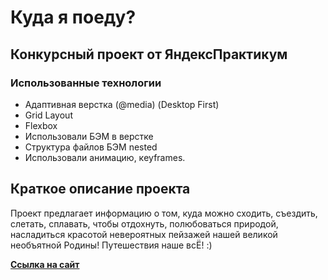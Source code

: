 # Куда я поеду?

## Конкурсный проект от ЯндексПрактикум

### Использованные технологии
* Адаптивная верстка (@media) (Desktop First)
* Grid Layout
* Flexbox
* Использовали БЭМ в верстке
* Структура файлов БЭМ nested
* Использовали анимацию, кeyframes.

## Краткое описание проекта

Проект предлагает информацию о том, куда можно сходить, съездить, слетать, сплавать, чтобы отдохнуть, полюбоваться природой, насладиться красотой невероятных пейзажей нашей великой необъятной Родины! Путешествия наше всЁ! :)

**[Ссылка на сайт](https://serp123616512.github.io/competition/)**

